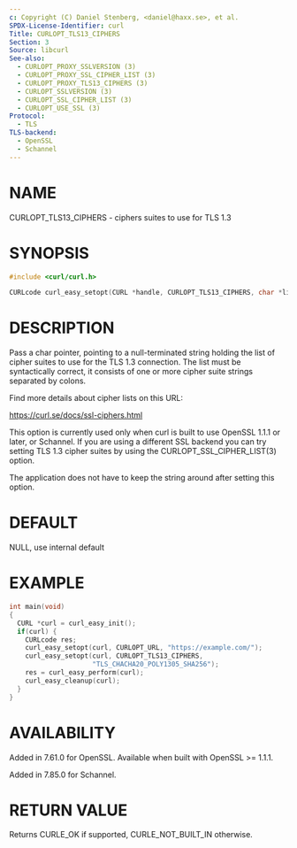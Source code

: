 ```yaml
---
c: Copyright (C) Daniel Stenberg, <daniel@haxx.se>, et al.
SPDX-License-Identifier: curl
Title: CURLOPT_TLS13_CIPHERS
Section: 3
Source: libcurl
See-also:
  - CURLOPT_PROXY_SSLVERSION (3)
  - CURLOPT_PROXY_SSL_CIPHER_LIST (3)
  - CURLOPT_PROXY_TLS13_CIPHERS (3)
  - CURLOPT_SSLVERSION (3)
  - CURLOPT_SSL_CIPHER_LIST (3)
  - CURLOPT_USE_SSL (3)
Protocol:
  - TLS
TLS-backend:
  - OpenSSL
  - Schannel
---
```


# NAME

CURLOPT_TLS13_CIPHERS - ciphers suites to use for TLS 1.3

# SYNOPSIS

~~~c
#include <curl/curl.h>

CURLcode curl_easy_setopt(CURL *handle, CURLOPT_TLS13_CIPHERS, char *list);
~~~

# DESCRIPTION

Pass a char pointer, pointing to a null-terminated string holding the list of
cipher suites to use for the TLS 1.3 connection. The list must be
syntactically correct, it consists of one or more cipher suite strings
separated by colons.

Find more details about cipher lists on this URL:

 https://curl.se/docs/ssl-ciphers.html

This option is currently used only when curl is built to use OpenSSL 1.1.1 or
later, or Schannel. If you are using a different SSL backend you can try
setting TLS 1.3 cipher suites by using the CURLOPT_SSL_CIPHER_LIST(3)
option.

The application does not have to keep the string around after setting this
option.

# DEFAULT

NULL, use internal default

# EXAMPLE

~~~c
int main(void)
{
  CURL *curl = curl_easy_init();
  if(curl) {
    CURLcode res;
    curl_easy_setopt(curl, CURLOPT_URL, "https://example.com/");
    curl_easy_setopt(curl, CURLOPT_TLS13_CIPHERS,
                     "TLS_CHACHA20_POLY1305_SHA256");
    res = curl_easy_perform(curl);
    curl_easy_cleanup(curl);
  }
}
~~~

# AVAILABILITY

Added in 7.61.0 for OpenSSL. Available when built with OpenSSL \>= 1.1.1.

Added in 7.85.0 for Schannel.

# RETURN VALUE

Returns CURLE_OK if supported, CURLE_NOT_BUILT_IN otherwise.
